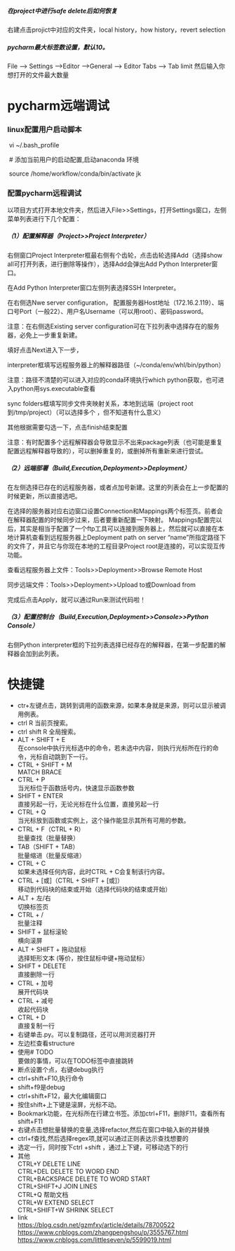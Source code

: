 ##### 在project中进行safe delete后如何恢复

右建点击projict中对应的文件夹，local history，how history，revert selection

##### pycharm最大标签数设置，默认10。

File --> Settings -->Editor -->General --> Editor Tabs --> Tab limit 然后输入你想打开的文件最大数量





# pycharm远端调试

### linux配置用户启动脚本

​	vi ~/.bash_profile

​	# 添加当前用户的启动配置,启动anaconda 环境

​	source /home/workflow/conda/bin/activate jk

### 配置pycharm远程调试

以项目方式打开本地文件夹，然后进入File>>Settings，打开Settings窗口，左侧菜单列表进行下几个配置：

##### （1）配置解释器（Project>>Project Interpreter）

右侧窗口Project Interpreter框最右侧有个齿轮，点击齿轮选择Add（选择show all可打开列表，进行删除等操作），选择Add会弹出Add Python Interpreter窗口。

在Add Python Interpreter窗口左侧列表选择SSH Interpreter。

在右侧选Nwe server configuration， 配置服务器Host地址（172.16.2.119）、端口号Port（一般22）、用户名Username（可以用root）、密码password。

注意：在右侧选Existing server configuration可在下拉列表中选择存在的服务器，必免上一步重复新建。

填好点击Next进入下一步，

interpreter框填写远程服务器上的解释器路径（~/conda/env/whl/bin/python）

注意：路径不清楚的可以进入对应的conda环境执行which python获取，也可进入python用sys.executable查看

sync folders框填写同步文件夹映射关系，本地到远端（project root到/tmp/project）（可以选择多个 ，但不知道有什么意义）

其他根据需要勾选一下，点击finish结束配置

注意：有时配置多个远程解释器会导致显示不出来package列表（也可能是重复配置远程解释器导致的），可以删掉重复的，或删掉所有重新来进行尝试。

##### （2）远端部署（Build,Execution,Deployment>>Deployment）

在左侧选择已存在的远程服务器，或者点加号新建。这里的列表会在上一步配置的时候更新，所以直接选吧。

在选择的服务器对应右边窗口设置Connection和Mappings两个标签页。前者会在解释器配置的时候同步过来，后者要重新配置一下映射。 Mappings配置完以后，其实是相当于配置了一个ftp工具可以连接到服务器上，然后就可以直接在本地计算机查看到远程服务器上Deployment path on server “name”所指定路径下的文件了，并且它与你现在本地的工程目录Project root是连接的，可以实现互传功能。

查看远程服务器上文件：Tools>>Deployment>>Browse Remote Host

同步远端文件：Tools>>Deployment>>Upload to或Download from

完成后点击Apply，就可以通过Run来测试代码啦！

##### （3）配置控制台（Build,Execution,Deployment>>Console>>Python Console）

右侧Python interpreter框的下拉列表选择已经存在的解释器，在第一步配置的解释器会加到此列表。





# 快捷键

- ctr+左键点击，跳转到调用的函数来源，如果本身就是来源，则可以显示被调用例表。
- ctrl R 当前页搜索。
- ctrl shift R 全局搜索。
- ALT + SHIFT + E  
在console中执行光标选中的命令，若未选中内容，则执行光标所在行的命令，光标自动跳到下一行。  
- CTRL + SHIFT + M  
MATCH BRACE  
- CTRL + P  
当光标位于函数括号内，快速显示函数参数  
- SHIFT + ENTER  
直接另起一行，无论光标在什么位置，直接另起一行  
- CTRL + Q  
当光标放到函数或实例上，这个操作能显示其所有可用的参数。  
- CTRL + F（CTRL + R）  
批量查找（批量替换）  
- TAB（SHIFT + TAB）  
批量缩进（批量反缩进）  
- CTRL + C  
如果未选择任何内容，此时CTRL + C会复制该行内容。  
- CTRL + [或]（CTRL + SHIFT + [或]）  
移动到代码块的结束或开始（选择代码块的结束或开始）
- ALT + 左/右  
切换标签页
- CTRL + /  
批量注释
- SHIFT + 鼠标滚轮  
横向滚屏  
- ALT + SHIFT + 拖动鼠标  
选择矩形文本  (等价，按住鼠标中键+拖动鼠标）  
- SHIFT + DELETE  
直接删除一行
- CTRL + 加号  
展开代码块
- CTRL + 减号  
收起代码块
- CTRL + D  
直接复制一行
- 右键单击.py。可以复制路径，还可以用浏览器打开	
- 左边栏查看structure	
- 使用#  TODO  
要做的事情，可以在TODO标签中直接跳转  
- 断点设置个点，右键debug执行	
- ctrl+shift+F10,执行命令  
- shift+f9是debug  
- ctrl+shift+F12，最大化编辑窗口  
- 按住shift+上下键是滚屏，光标不动。  
- Bookmark功能，在光标所在行建立书签。添加ctrl+F11，删除F11，查看所有shift+F11  
- 右键点击想批量替换的变量,选择refactor,然后在窗口中输入新的并替换  
- ctrl+f查找,然后选择regex项,就可以通过正则表达示查找想要的  
- 选定一行，同时按下ctrl +shift ，通过上下键，可移动选下的行  
- 其他  
CTRL+Y          DELETE LINE  
CTRL+DEL        DELETE TO WORD END  
CTRL+BACKSPACE  DELETE TO WORD START  
CTRL+SHIFT+J    JOIN LINES  
CTRL+Q          帮助文档  
CTRL+W          EXTEND SELECT  
CTRL+SHIFT+W    SHRINK SELECT  
- link  
https://blog.csdn.net/gzmfxy/article/details/78700522  
https://www.cnblogs.com/zhangpengshou/p/3555767.html  
https://www.cnblogs.com/littleseven/p/5599019.html  





